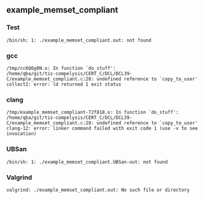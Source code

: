 ## example_memset_compliant
### Test
```
/bin/sh: 1: ./example_memset_compliant.out: not found
```
### gcc
```
/tmp/cc6Q6g0N.o: In function `do_stuff':
/home/qba/git/tis-compelysis/CERT_C/DCL/DCL39-C/example_memset_compliant.c:28: undefined reference to `copy_to_user'
collect2: error: ld returned 1 exit status
```
### clang
```
/tmp/example_memset_compliant-72f818.o: In function `do_stuff':
/home/qba/git/tis-compelysis/CERT_C/DCL/DCL39-C/example_memset_compliant.c:28: undefined reference to `copy_to_user'
clang-12: error: linker command failed with exit code 1 (use -v to see invocation)
```
### UBSan
```
/bin/sh: 1: ./example_memset_compliant.UBSan-out: not found
```
### Valgrind
```
valgrind: ./example_memset_compliant.out: No such file or directory
```
